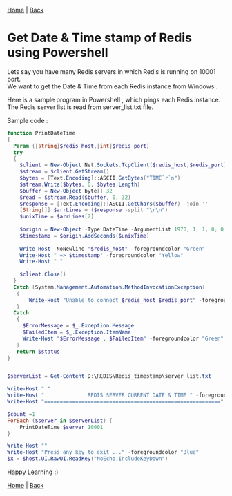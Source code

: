 [Home](https://debbiswal.github.io/Tech-BITE) \| [Back](https://debbiswal.github.io/Tech-BITE/#redis)

# Get Date & Time stamp of Redis using Powershell  

Lets say you have many Redis servers in which Redis is running on 10001 port.  
We want to get the Date & Time from each Redis instance from Windows .  

Here is a sample program in Powershell , which pings each Redis instance.  
The Redis server list is read from server_list.txt file.  

Sample code :  
```powershell
function PrintDateTime
{
  Param ([string]$redis_host,[int]$redis_port)  
  try
  {
    $client = New-Object Net.Sockets.TcpClient($redis_host,$redis_port)
    $stream = $client.GetStream()
    $bytes = [Text.Encoding]::ASCII.GetBytes("TIME`r`n")
    $stream.Write($bytes, 0, $bytes.Length)
    $buffer = New-Object byte[] 32
    $read = $stream.Read($buffer, 0, 32)
    $response = [Text.Encoding]::ASCII.GetChars($buffer) -join ''
    [String[]] $arrLines = ($response -split "\r\n")
    $unixTime = $arrLines[2]
     
    $origin = New-Object -Type DateTime -ArgumentList 1970, 1, 1, 0, 0, 0, 0
    $timestamp = $origin.AddSeconds($unixTime)
    
    Write-Host -NoNewline "$redis_host" -foregroundcolor "Green"
    Write-Host " => $timestamp" -foregroundcolor "Yellow"
    Write-Host " "
        
    $client.Close()
  }
  Catch [System.Management.Automation.MethodInvocationException]
   {
       Write-Host "Unable to connect $redis_host $redis_port" -foregroundcolor "Green"
   }
  Catch
   {
     $ErrorMessage = $_.Exception.Message
     $FailedItem = $_.Exception.ItemName 
     Write-Host "$ErrorMessage , $FailedItem" -foregroundcolor "Green"
   }
   return $status
}


$serverList = Get-Content D:\REDIS\Redis_timestamp\server_list.txt

Write-Host " "
Write-Host "              REDIS SERVER CURRENT DATE & TIME " -foregroundcolor "GREEN"
Write-Host "=========================================================" -foregroundcolor "WHITE"

$count =1
ForEach ($server in $serverList) {
    PrintDateTime $server 10001
}

Write-Host ""
Write-Host "Press any key to exit ..." -foregroundcolor "Blue"
$x = $host.UI.RawUI.ReadKey("NoEcho,IncludeKeyDown")
```  

Happy Learning :)  

[Home](https://debbiswal.github.io/Tech-BITE) \| [Back](https://debbiswal.github.io/Tech-BITE/#redis)
